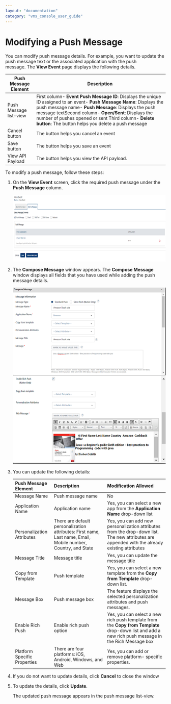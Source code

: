 ```yaml
---
layout: "documentation"
category: "vms_console_user_guide"
---
```

                            


Modifying a Push Message
========================

You can modify push message details. For example, you want to update the push message text or the associated application with the push message. The **View Event** page displays the following details.

  
| Push Message Element | Description |
| --- | --- |
| Push Message list-view | First column- **Event Push Message ID**: Displays the unique ID assigned to an event- **Push Message Name**: Displays the push message name- **Push Message**: Displays the push message textSecond column- **Open/Sent**: Displays the number of pushes opened or sent Third column- **Delete button**: The button helps you delete a push message |
| Cancel button | The button helps you cancel an event |
| Save button | The button helps you save an event |
| View API Payload | The button helps you view the API payload. |

To modify a push message, follow these steps:

1.  On the **View Event** screen, click the required push message under the **Push Message** column.
    
    ![](../Resources/Images/Engagement/Events/modifyeventpush_589x241.png)
    
2.  The **Compose Message** window appears. The **Compose Message** window displays all fields that you have used while adding the push message details.
    
    ![](../Resources/Images/Engagement/Events/modifypushmsg_591x680.png)
    
3.  You can update the following details:
    
    | Push Message Element | Description | Modification Allowed |
    | --- | --- | --- |
    | Message Name | Push message name | No |
    | Application Name | Application name | Yes, you can select a new app from the **Application Name** drop-down list |
    | Personalization Attributes | There are default personalization attributes: First name, Last name, Email, Mobile number, Country, and State | Yes, you can add new personalization attributes from the drop-down list. The new attributes are appended with the already existing attributes |
    | Message Title | Message title | Yes, you can update the message title |
    | Copy from Template | Push template | Yes, you can select a new template from the **Copy from Template** drop-down list. |
    | Message Box | Push message box | The feature displays the selected personalization attributes and push messages. |
    | Enable Rich Push | Enable rich push option | Yes, you can select a new rich push template from the **Copy from Template** drop-down list and add a new rich push message in the Rich Message box |
    | Platform Specific Properties | There are four platforms: iOS, Android, Windows, and Web | Yes, you can add or remove platform- specific properties. |
    
4.  If you do not want to update details, click **Cancel** to close the window
5.  To update the details, click **Update**.
    
    The updated push message appears in the push message list-view.
